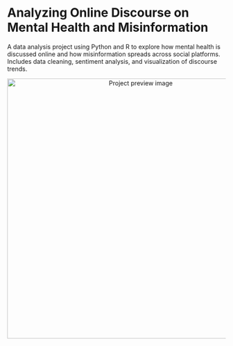 # Analyzing Online Discourse on Mental Health and Misinformation
A data analysis project using Python and R to explore how mental health is discussed online and how misinformation spreads across social platforms. Includes data cleaning, sentiment analysis, and visualization of discourse trends.
<p align="center">
  <img src="https://raw.githubusercontent.com/roseyyxo/Analyzing-Online-Discourse-on-Mental-Health-and-Misinformation/main/preview.png" width="600" alt="Project preview image">
</p>
